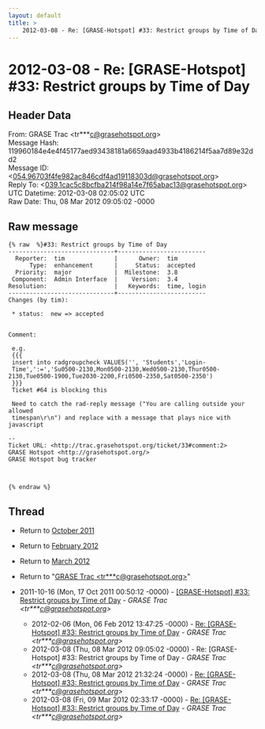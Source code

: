 ```yaml
---
layout: default
title: >
    2012-03-08 - Re: [GRASE-Hotspot] #33: Restrict groups by Time of Day
---
```


# 2012-03-08 - Re: [GRASE-Hotspot] #33: Restrict groups by Time of Day

## Header Data

From: GRASE Trac \<tr***c@grasehotspot.org\><br>
Message Hash: 119960184e4e4f45177aed93438181a6659aad4933b4186214f5aa7d89e32dd2<br>
Message ID: \<054.96703f4fe982ac846cdf4ad19118303d@grasehotspot.org\><br>
Reply To: \<039.1cac5c8bcfba214f98a14e7f65abac13@grasehotspot.org\><br>
UTC Datetime: 2012-03-08 02:05:02 UTC<br>
Raw Date: Thu, 08 Mar 2012 09:05:02 -0000<br>

## Raw message

```
{% raw  %}#33: Restrict groups by Time of Day
------------------------------+-------------------------
  Reporter:  tim              |      Owner:  tim
      Type:  enhancement      |     Status:  accepted
  Priority:  major            |  Milestone:  3.8
 Component:  Admin Interface  |    Version:  3.4
Resolution:                   |   Keywords:  time, login
------------------------------+-------------------------
Changes (by tim):

 * status:  new => accepted


Comment:

 e.g.
 {{{
 insert into radgroupcheck VALUES('', 'Students','Login-
 Time',':=','Su0500-2130,Mon0500-2130,Wed0500-2130,Thur0500-2130,Tue0500-1900,Tue2030-2200,Fri0500-2350,Sat0500-2350')
 }}}
 Ticket #64 is blocking this

 Need to catch the rad-reply message ("You are calling outside your allowed
 timespan\r\n") and replace with a message that plays nice with javascript

-- 
Ticket URL: <http://trac.grasehotspot.org/ticket/33#comment:2>
GRASE Hotspot <http://grasehotspot.org/>
GRASE Hotspot bug tracker



{% endraw %}
```

## Thread

+ Return to [October 2011](/archive/2011/10)
+ Return to [February 2012](/archive/2012/02)
+ Return to [March 2012](/archive/2012/03)

+ Return to "[GRASE Trac <tr***c<span>@</span>grasehotspot.org>](/authors/tr___c_at_grasehotspot_org)"

+ 2011-10-16 (Mon, 17 Oct 2011 00:50:12 -0000) - [[GRASE-Hotspot]  #33: Restrict groups by Time of Day](/archive/2011/10/850dda7ce0960b8a33628327df4ad399b103ecb9eb13c59a47a4c1c18699d2f2) - _GRASE Trac \<tr***c@grasehotspot.org\>_
  + 2012-02-06 (Mon, 06 Feb 2012 13:47:25 -0000) - [Re: [GRASE-Hotspot] #33: Restrict groups by Time of Day](/archive/2012/02/5f37672acd912c619f0c2db1fd8ae6731861a67b2760de3511333944ccac0e45) - _GRASE Trac \<tr***c@grasehotspot.org\>_
  + 2012-03-08 (Thu, 08 Mar 2012 09:05:02 -0000) - Re: [GRASE-Hotspot] #33: Restrict groups by Time of Day - _GRASE Trac \<tr***c@grasehotspot.org\>_
  + 2012-03-08 (Thu, 08 Mar 2012 21:32:24 -0000) - [Re: [GRASE-Hotspot] #33: Restrict groups by Time of Day](/archive/2012/03/0dc164087ab0377912fbdae7f05546a78f666199ad844c51b4e416fc39fc926f) - _GRASE Trac \<tr***c@grasehotspot.org\>_
  + 2012-03-08 (Fri, 09 Mar 2012 02:33:17 -0000) - [Re: [GRASE-Hotspot] #33: Restrict groups by Time of Day](/archive/2012/03/ca702840eb76f5084f32b41d6f03ce099cb12d8a89e8ec2f2b0c0e199dae13c5) - _GRASE Trac \<tr***c@grasehotspot.org\>_

